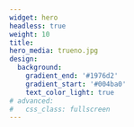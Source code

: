 ```yaml
---
widget: hero
headless: true
weight: 10
title: 
hero_media: trueno.jpg
design:
  background:
    gradient_end: '#1976d2'
    gradient_start: '#004ba0'
    text_color_light: true
# advanced:
#   css_class: fullscreen
---
```




<!--Custom spacing-->
<div class="mb-3"></div>
<!--GitHub Button JS-->
<script async defer src="https://buttons.github.io/buttons.js"></script>

